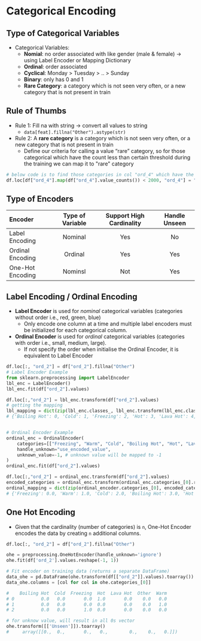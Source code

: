 # Categorical Encoding

## Type of Categorical Variables
- Categorical Variables: 
    - **Nomial**: no order associated with like gender (male & female) &#8594; using Label Encoder or Mapping Dictionary
    - **Ordinal**: order associated
    - **Cyclical**: Monday > Tuesday > .. > Sunday
    - **Binary**: only has 0 and 1
    - **Rare Category**:  a category which is not seen very often, or a new category that is not present in train
## Rule of Thumbs
- Rule 1: Fill na with string &#8594; convert all values to string
    - `data[feat].fillna("Other").astype(str)`
- Rule 2:  A **rare category** is a category which is not seen very often, or a new category that is not present in train
    - Define our criteria for calling a value “rare” category, so for those categorical which have the count less than certain threshold during the training we can map it to "rare" category
```Python
# below code is to find those categories in col "ord_4" which have the count less then 2000, and assign them to the same category "rare"
df.loc[df["ord_4"].map(df["ord_4"].value_counts()) < 2000, "ord_4"] = "RARE"
```
## Type of Encoders

| Encoder              | Type of Variable | Support High Cardinality | Handle Unseen |
| :------------------- | :--------------: | :----------------------: |:-------------:|
| Label Encoding       |   Nominal        |     Yes                  | No            |
| Ordinal Encoding     |   Ordinal        |     Yes                  | Yes           |
| One-Hot Encoding     |   Nominsl        |     Not                  | Yes           |

## Label Encoding / Ordinal Encoding
- **Label Encoder** is used for *nominal* categorical variables (categories without order i.e., red, green, blue)
    - Only encode one column at a time and multiple label encoders must be initialized for each categorical column.
- **Ordinal Encoder** is used for *ordinal* categorical variables (categories with order i.e., small, medium, large).
    - If not specify the order when initialise the Ordinal Encoder, it is equivalent to Label Encoder

```Python
df.loc[:, "ord_2"] = df["ord_2"].fillna("Other")
# Label Encoder Example
from sklearn.preprocessing import LabelEncoder
lbl_enc = LabelEncoder()
lbl_enc.fit(df["ord_2"].values)

df.loc[:,"ord_2"] = lbl_enc.transform(df["ord_2"].values)
# getting the mapping
lbl_mapping = dict(zip(lbl_enc.classes_, lbl_enc.transform(lbl_enc.classes_)))
# {'Boiling Hot': 0, 'Cold': 1, 'Freezing': 2, 'Hot': 3, 'Lava Hot': 4, 'Other': 5, 'Warm': 6}


# Ordinal Encoder Example
ordinal_enc = OrdinalEncoder(
    categories=[["Freezing", "Warm", "Cold", "Boiling Hot", "Hot", "Lava Hot"]], # specify the order 0,1,2,3,4,5
    handle_unknown="use_encoded_value",
    unknown_value=-1, # unknown value will be mapped to -1
)
ordinal_enc.fit(df["ord_2"].values)

df.loc[:,"ord_2"] = ordinal_enc.transform(df["ord_2"].values)
encoded_categories = ordinal_enc.transform(ordinal_enc.categories_[0].reshape(-1, 1))
ordinal_mapping = dict(zip(ordinal_encoder.categories_[0], encoded_categories.squeeze()))
# {'Freezing': 0.0, 'Warm': 1.0, 'Cold': 2.0, 'Boiling Hot': 3.0, 'Hot': 4.0, 'Lava Hot': 5.0}
```

## One Hot Encoding
- Given that the cardinality (number of categories) is `n`, One-Hot Encoder encodes the data by creating `n` additional columns.

```Python
df.loc[:, "ord_2"] = df["ord_2"].fillna("Other")

ohe = preprocessing.OneHotEncoder(handle_unknown='ignore')
ohe.fit(df['ord_2'].values.reshape(-1, 1))

# Fit encoder on training data (returns a separate DataFrame)
data_ohe = pd.DataFrame(ohe.transform(df[["ord_2"]].values).toarray())
data_ohe.columns = [col for col in ohe.categories_[0]]

#    Boiling Hot  Cold  Freezing  Hot  Lava Hot  Other  Warm
# 0          0.0   0.0       0.0  1.0       0.0    0.0   0.0
# 1          0.0   0.0       0.0  0.0       0.0    0.0   1.0
# 2          0.0   0.0       1.0  0.0       0.0    0.0   0.0

# for unknow value, will result in all 0s vector
ohe.transform([['Unseen']]).toarray()
#     array([[0.,  0.,       0.,   0.,        0.,    0.,   0.]])
```